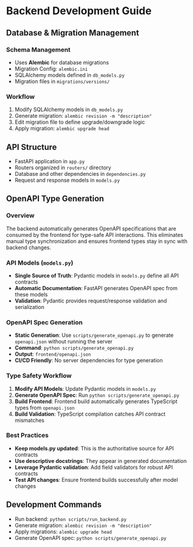 # Backend Development Guide

## Database & Migration Management

### Schema Management
- Uses **Alembic** for database migrations
- Migration Config: `alembic.ini`
- SQLAlchemy models defined in `db_models.py`
- Migration files in `migrations/versions/`

### Workflow
1. Modify SQLAlchemy models in `db_models.py`
2. Generate migration: `alembic revision -m "description"`
3. Edit migration file to define upgrade/downgrade logic
4. Apply migration: `alembic upgrade head`

## API Structure
- FastAPI application in `app.py`
- Routers organized in `routers/` directory
- Database and other dependencies in `dependencies.py`
- Request and response models in `models.py`

## OpenAPI Type Generation

### Overview
The backend automatically generates OpenAPI specifications that are consumed by the frontend for type-safe API interactions. This eliminates manual type synchronization and ensures frontend types stay in sync with backend changes.

### API Models (`models.py`)
- **Single Source of Truth**: Pydantic models in `models.py` define all API contracts
- **Automatic Documentation**: FastAPI generates OpenAPI spec from these models
- **Validation**: Pydantic provides request/response validation and serialization

### OpenAPI Spec Generation
- **Static Generation**: Use `scripts/generate_openapi.py` to generate `openapi.json` without running the server
- **Command**: `python scripts/generate_openapi.py`
- **Output**: `frontend/openapi.json`
- **CI/CD Friendly**: No server dependencies for type generation

### Type Safety Workflow
1. **Modify API Models**: Update Pydantic models in `models.py`
2. **Generate OpenAPI Spec**: Run `python scripts/generate_openapi.py`
3. **Build Frontend**: Frontend build automatically generates TypeScript types from `openapi.json`
4. **Build Validation**: TypeScript compilation catches API contract mismatches

### Best Practices
- **Keep models.py updated**: This is the authoritative source for API contracts
- **Use descriptive docstrings**: They appear in generated documentation
- **Leverage Pydantic validation**: Add field validators for robust API contracts
- **Test API changes**: Ensure frontend builds successfully after model changes

## Development Commands
- Run backend: `python scripts/run_backend.py`
- Generate migration: `alembic revision -m "description"`
- Apply migrations: `alembic upgrade head`
- Generate OpenAPI spec: `python scripts/generate_openapi.py`
